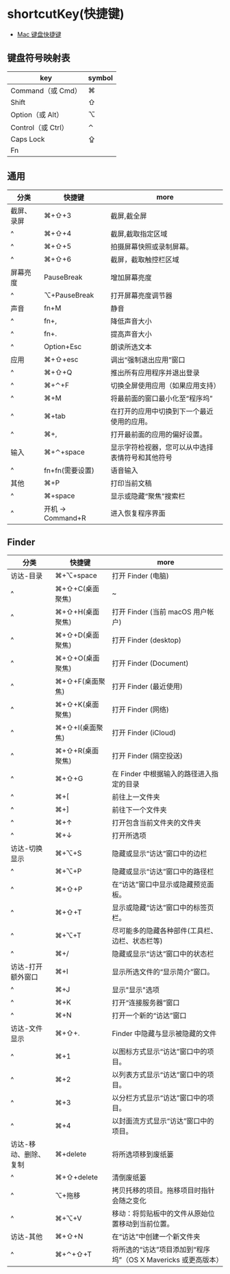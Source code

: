 # shortcutKey(快捷键)

-   [Mac 键盘快捷键](https://support.apple.com/zh-cn/HT201236)

## 键盘符号映射表

| key                | symbol |
| ------------------ | ------ |
| Command（或 Cmd）  | ⌘      |
| Shift              | ⇧      |
| Option（或 Alt）   | ⌥      |
| Control（或 Ctrl） | ⌃      |
| Caps Lock          | ⇪      |
| Fn                 |        |

## 通用

| 分类       | 快捷键            | more                                             |
| ---------- | ----------------- | ------------------------------------------------ |
| 截屏、录屏 | ⌘+⇧+3             | 截屏,截全屏                                      |
| ^          | ⌘+⇧+4             | 截屏,截取指定区域                                |
| ^          | ⌘+⇧+5             | 拍摄屏幕快照或录制屏幕。                         |
| ^          | ⌘+⇧+6             | 截屏，截取触控栏区域                             |
| 屏幕亮度   | PauseBreak        | 增加屏幕亮度                                     |
| ^          | ⌥+PauseBreak      | 打开屏幕亮度调节器                               |
| 声音       | fn+M              | 静音                                             |
| ^          | fn+,              | 降低声音大小                                     |
| ^          | fn+.              | 提高声音大小                                     |
| ^          | Option+Esc        | 朗读所选文本                                     |
| 应用       | ⌘+⇧+esc           | 调出“强制退出应用”窗口                           |
| ^          | ⌘+⇧+Q             | 推出所有应用程序并退出登录                       |
| ^          | ⌘+⌃+F             | 切换全屏使用应用（如果应用支持）                 |
| ^          | ⌘+M               | 将最前面的窗口最小化至“程序坞”                   |
| ^          | ⌘+tab             | 在打开的应用中切换到下一个最近使用的应用。       |
| ^          | ⌘+,               | 打开最前面的应用的偏好设置。                     |
| 输入       | ⌘+⌃+space         | 显示字符检视器，您可以从中选择表情符号和其他符号 |
| ^          | fn+fn(需要设置)   | 语音输入                                         |
| 其他       | ⌘+P               | 打印当前文稿                                     |
| ^          | ⌘+space           | 显示或隐藏“聚焦”搜索栏                           |
| ^          | 开机 -> Command+R | 进入恢复程序界面                                 |

## Finder

| 分类                  | 快捷键          | more                                                          |
| --------------------- | --------------- | ------------------------------------------------------------- |
| 访达-目录             | ⌘+⌥+space       | 打开 Finder (电脑)                                            |
| ^                     | ⌘+⇧+C(桌面聚焦) | ~                                                             |
| ^                     | ⌘+⇧+H(桌面聚焦) | 打开 Finder (当前 macOS 用户帐户)                             |
| ^                     | ⌘+⇧+D(桌面聚焦) | 打开 Finder (desktop)                                         |
| ^                     | ⌘+⇧+O(桌面聚焦) | 打开 Finder (Document)                                        |
| ^                     | ⌘+⇧+F(桌面聚焦) | 打开 Finder (最近使用)                                        |
| ^                     | ⌘+⇧+K(桌面聚焦) | 打开 Finder (网络)                                            |
| ^                     | ⌘+⇧+I(桌面聚焦) | 打开 Finder (iCloud)                                          |
| ^                     | ⌘+⇧+R(桌面聚焦) | 打开 Finder (隔空投送)                                        |
| ^                     | ⌘+⇧+G           | 在 Finder 中根据输入的路径进入指定的目录                      |
| ^                     | ⌘+[             | 前往上一文件夹                                                |
| ^                     | ⌘+]             | 前往下一个文件夹                                              |
| ^                     | ⌘+↑             | 打开包含当前文件夹的文件夹                                    |
| ^                     | ⌘+↓             | 打开所选项                                                    |
| 访达-切换显示         | ⌘+⌥+S           | 隐藏或显示“访达”窗口中的边栏                                  |
| ^                     | ⌘+⌥+P           | 隐藏或显示“访达”窗口中的路径栏                                |
| ^                     | ⌘+⇧+P           | 在“访达”窗口中显示或隐藏预览面板。                            |
| ^                     | ⌘+⇧+T           | 显示或隐藏“访达”窗口中的标签页栏。                            |
| ^                     | ⌘+⌥+T           | 尽可能多的隐藏各种部件(工具栏、边栏、状态栏等)                |
| ^                     | ⌘+/             | 隐藏或显示“访达”窗口中的状态栏                                |
| 访达-打开额外窗口     | ⌘+I             | 显示所选文件的“显示简介”窗口。                                |
| ^                     | ⌘+J             | 显示"显示"选项                                                |
| ^                     | ⌘+K             | 打开“连接服务器”窗口                                          |
| ^                     | ⌘+N             | 打开一个新的“访达”窗口                                        |
| 访达-文件显示         | ⌘+⇧+.           | Finder 中隐藏与显示被隐藏的文件                               |
| ^                     | ⌘+1             | 以图标方式显示“访达”窗口中的项目。                            |
| ^                     | ⌘+2             | 以列表方式显示“访达”窗口中的项目。                            |
| ^                     | ⌘+3             | 以分栏方式显示“访达”窗口中的项目。                            |
| ^                     | ⌘+4             | 以封面流方式显示“访达”窗口中的项目。                          |
| 访达-移动、删除、复制 | ⌘+delete        | 将所选项移到废纸篓                                            |
| ^                     | ⌘+⇧+delete      | 清倒废纸篓                                                    |
| ^                     | ⌥+拖移          | 拷贝托移的项目。拖移项目时指针会随之变化                      |
| ^                     | ⌘+⌥+V           | 移动：将剪贴板中的文件从原始位置移动到当前位置。              |
| 访达-其他             | ⌘+⇧+N           | 在“访达”中创建一个新文件夹                                    |
| ^                     | ⌘+⌃+⇧+T         | 将所选的“访达”项目添加到“程序坞”（OS X Mavericks 或更高版本） |
